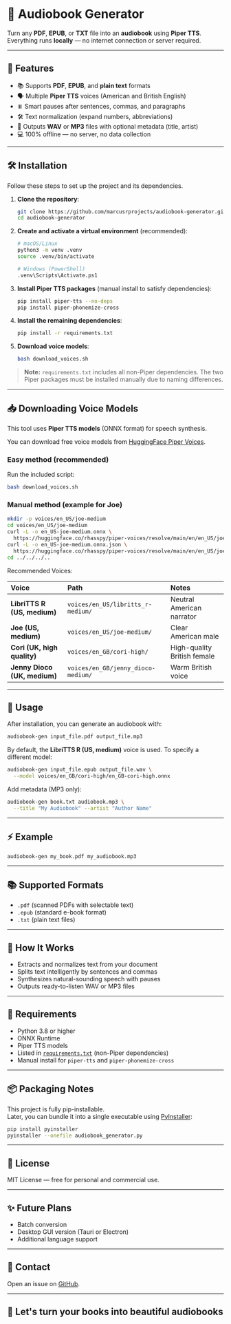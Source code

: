 # 📖 Audiobook Generator

Turn any **PDF**, **EPUB**, or **TXT** file into an **audiobook** using **Piper TTS**.  
Everything runs **locally** — no internet connection or server required.

---

## 🚀 Features

- 📚 Supports **PDF**, **EPUB**, and **plain text** formats
- 🗣️ Multiple **Piper TTS** voices (American and British English)
- ⏸️ Smart pauses after sentences, commas, and paragraphs
- 🛠️ Text normalization (expand numbers, abbreviations)
- 🎵 Outputs **WAV** or **MP3** files with optional metadata (title, artist)
- 💻 100% offline — no server, no data collection

---

## 🛠 Installation

Follow these steps to set up the project and its dependencies.

1. **Clone the repository**:

    ```bash
    git clone https://github.com/marcusrprojects/audiobook-generator.git
    cd audiobook-generator
    ```

2. **Create and activate a virtual environment** (recommended):

    ```bash
    # macOS/Linux
    python3 -m venv .venv
    source .venv/bin/activate

    # Windows (PowerShell)
    .venv\Scripts\Activate.ps1
    ```

3. **Install Piper TTS packages** (manual install to satisfy dependencies):

    ```bash
    pip install piper-tts --no-deps
    pip install piper-phonemize-cross
    ```

4. **Install the remaining dependencies**:

    ```bash
    pip install -r requirements.txt
    ```

5. **Download voice models**:

    ```bash
    bash download_voices.sh
    ```

> **Note:** `requirements.txt` includes all non-Piper dependencies. The two Piper packages must be installed manually due to naming differences.

---

## 📥 Downloading Voice Models

This tool uses **Piper TTS models** (ONNX format) for speech synthesis.

You can download free voice models from [HuggingFace Piper Voices](https://huggingface.co/rhasspy/piper-voices).

### Easy method (recommended)

Run the included script:

```bash
bash download_voices.sh
```

### Manual method (example for Joe)

```bash
mkdir -p voices/en_US/joe-medium
cd voices/en_US/joe-medium
curl -L -o en_US-joe-medium.onnx \
  https://huggingface.co/rhasspy/piper-voices/resolve/main/en/en_US/joe/medium/en_US-joe-medium.onnx
curl -L -o en_US-joe-medium.onnx.json \
  https://huggingface.co/rhasspy/piper-voices/resolve/main/en/en_US/joe/medium/en_US-joe-medium.onnx.json
cd ../../../..
```

Recommended Voices:

| Voice                          | Path                                              | Notes                           |
|:-------------------------------|:--------------------------------------------------|:--------------------------------|
| **LibriTTS R (US, medium)**    | `voices/en_US/libritts_r-medium/`                 | Neutral American narrator       |
| **Joe (US, medium)**           | `voices/en_US/joe-medium/`                        | Clear American male             |
| **Cori (UK, high quality)**    | `voices/en_GB/cori-high/`                         | High-quality British female     |
| **Jenny Dioco (UK, medium)**   | `voices/en_GB/jenny_dioco-medium/`                | Warm British voice              |

---

## 🌟 Usage

After installation, you can generate an audiobook with:

```bash
audiobook-gen input_file.pdf output_file.mp3
```

By default, the **LibriTTS R (US, medium)** voice is used. To specify a different model:

```bash
audiobook-gen input_file.epub output_file.wav \
  --model voices/en_GB/cori-high/en_GB-cori-high.onnx
```

Add metadata (MP3 only):

```bash
audiobook-gen book.txt audiobook.mp3 \
  --title "My Audiobook" --artist "Author Name"
```

---

## ⚡ Example

```bash
audiobook-gen my_book.pdf my_audiobook.mp3
```

---

## 📚 Supported Formats

- `.pdf` (scanned PDFs with selectable text)
- `.epub` (standard e-book format)
- `.txt` (plain text files)

---

## 🧐 How It Works

- Extracts and normalizes text from your document
- Splits text intelligently by sentences and commas
- Synthesizes natural-sounding speech with pauses
- Outputs ready-to-listen WAV or MP3 files

---

## 📝 Requirements

- Python 3.8 or higher
- ONNX Runtime
- Piper TTS models
- Listed in [`requirements.txt`](requirements.txt) (non-Piper dependencies)
- Manual install for `piper-tts` and `piper-phonemize-cross`

---

## 📦 Packaging Notes

This project is fully pip-installable.  
Later, you can bundle it into a single executable using [PyInstaller](https://pyinstaller.org/):

```bash
pip install pyinstaller
pyinstaller --onefile audiobook_generator.py
```

---

## 📜 License

MIT License — free for personal and commercial use.

---

## ✨ Future Plans

- Batch conversion
- Desktop GUI version (Tauri or Electron)
- Additional language support

---

## 📩 Contact

Open an issue on [GitHub](https://github.com/marcusrprojects/audiobook-generator/issues).

---

## 🏁 Let's turn your books into beautiful audiobooks
